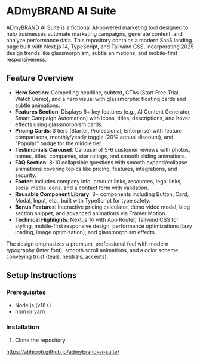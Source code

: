 # ADmyBRAND AI Suite

ADmyBRAND AI Suite is a fictional AI-powered marketing tool designed to help businesses automate marketing campaigns, generate content, and analyze performance data. This repository contains a modern SaaS landing page built with Next.js 14, TypeScript, and Tailwind CSS, incorporating 2025 design trends like glassmorphism, subtle animations, and mobile-first responsiveness.

## Feature Overview

- **Hero Section**: Compelling headline, subtext, CTAs (Start Free Trial, Watch Demo), and a hero visual with glassmorphic floating cards and subtle animations.
- **Features Section**: Displays 6+ key features (e.g., AI Content Generator, Smart Campaign Automation) with icons, titles, descriptions, and hover effects using glassmorphism cards.
- **Pricing Cards**: 3 tiers (Starter, Professional, Enterprise) with feature comparisons, monthly/yearly toggle (20% annual discount), and "Popular" badge for the middle tier.
- **Testimonials Carousel**: Carousel of 5-6 customer reviews with photos, names, titles, companies, star ratings, and smooth sliding animations.
- **FAQ Section**: 8-10 collapsible questions with smooth expand/collapse animations covering topics like pricing, features, integrations, and security.
- **Footer**: Includes company info, product links, resources, legal links, social media icons, and a contact form with validation.
- **Reusable Component Library**: 8+ components including Button, Card, Modal, Input, etc., built with TypeScript for type safety.
- **Bonus Features**: Interactive pricing calculator, demo video modal, blog section snippet, and advanced animations via Framer Motion.
- **Technical Highlights**: Next.js 14 with App Router, Tailwind CSS for styling, mobile-first responsive design, performance optimizations (lazy loading, image optimization), and glassmorphism effects.

The design emphasizes a premium, professional feel with modern typography (Inter font), smooth scroll animations, and a color scheme conveying trust (teals, neutrals, accents).

## Setup Instructions

### Prerequisites
- Node.js (v18+)
- npm or yarn

### Installation
1. Clone the repository:


https://abhiooti.github.io/admybrand-ai-suite/
